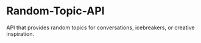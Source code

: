 # Random-Topic-API
API that provides random topics for conversations, icebreakers, or creative inspiration.
